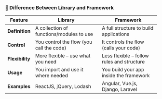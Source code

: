 ### 📘 Difference Between Library and Framework

| **Feature**     | **Library**                                       | **Framework**                                     |
|------------------|---------------------------------------------------|----------------------------------------------------|
| **Definition**   | A collection of functions/modules to use          | A full structure to build applications             |
| **Control**      | You control the flow (you call the code)          | It controls the flow (calls your code)             |
| **Flexibility**  | More flexible – use what you need                 | Less flexible – follow rules and structure         |
| **Usage**        | You import and use it where needed                | You build your app inside the framework            |
| **Examples**     | ReactJS, jQuery, Lodash                           | Angular, Vue.js, Django, Laravel                   |


